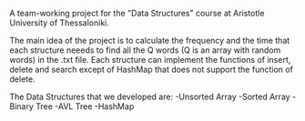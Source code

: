A team-working project for the "Data Structures" course at Aristotle University of Thessaloniki.

The main idea of the project is to calculate the frequency and the time that each structure neeeds to find all the Q words (Q is an array with random words) in the .txt file.
Each structure can implement the functions of insert, delete and search except of HashMap that does not support the function of delete.

The Data Structures that we developed are:
-Unsorted Array
-Sorted Array
-Binary Tree
-AVL Tree
-HashMap
